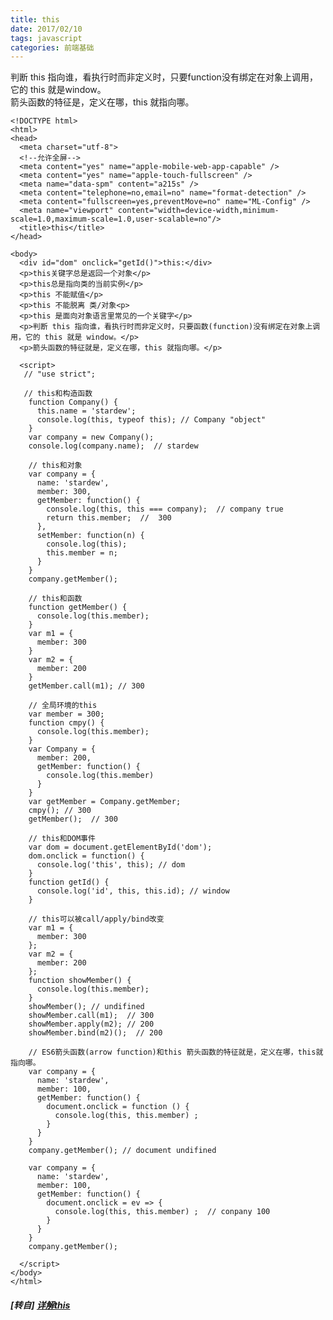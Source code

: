 ```yaml
---
title: this
date: 2017/02/10
tags: javascript
categories: 前端基础
---
```


判断 this 指向谁，看执行时而非定义时，只要function没有绑定在对象上调用，它的 this 就是window。  
箭头函数的特征是，定义在哪，this 就指向哪。  
 <!-- more -->
```
<!DOCTYPE html>
<html>
<head>
  <meta charset="utf-8">
  <!--允许全屏-->
  <meta content="yes" name="apple-mobile-web-app-capable" />
  <meta content="yes" name="apple-touch-fullscreen" />
  <meta name="data-spm" content="a215s" />
  <meta content="telephone=no,email=no" name="format-detection" />
  <meta content="fullscreen=yes,preventMove=no" name="ML-Config" />
  <meta name="viewport" content="width=device-width,minimum-scale=1.0,maximum-scale=1.0,user-scalable=no"/>
  <title>this</title>
</head>

<body>
  <div id="dom" onclick="getId()">this:</div>
  <p>this关键字总是返回一个对象</p>
  <p>this总是指向类的当前实例</p>
  <p>this 不能赋值</p>
  <p>this 不能脱离 类/对象<p>
  <p>this 是面向对象语言里常见的一个关键字</p>
  <p>判断 this 指向谁，看执行时而非定义时，只要函数(function)没有绑定在对象上调用，它的 this 就是 window。</p>  
  <p>箭头函数的特征就是，定义在哪，this 就指向哪。</p>
  
  <script>
   // "use strict";

   // this和构造函数
    function Company() {
      this.name = 'stardew';
      console.log(this, typeof this); // Company "object"
    }
    var company = new Company();
    console.log(company.name);  // stardew

    // this和对象
    var company = {
      name: 'stardew',
      member: 300,
      getMember: function() {
        console.log(this, this === company);  // company true
        return this.member;  //  300
      },
      setMember: function(n) {
        console.log(this);
        this.member = n;
      }
    }
    company.getMember(); 

    // this和函数
    function getMember() {
      console.log(this.member);
    }
    var m1 = {
      member: 300
    }
    var m2 = {
      member: 200
    }
    getMember.call(m1); // 300

    // 全局环境的this
    var member = 300;
    function cmpy() {
      console.log(this.member);
    }
    var Company = {
      member: 200,
      getMember: function() {
        console.log(this.member)
      }
    }
    var getMember = Company.getMember;
    cmpy(); // 300
    getMember();  // 300

    // this和DOM事件
    var dom = document.getElementById('dom');
    dom.onclick = function() {
      console.log('this', this); // dom
    }
    function getId() {
      console.log('id', this, this.id); // window
    }

    // this可以被call/apply/bind改变
    var m1 = {
      member: 300
    };
    var m2 = {
      member: 200
    };  
    function showMember() {
      console.log(this.member);
    }  
    showMember(); // undifined
    showMember.call(m1);  // 300
    showMember.apply(m2); // 200
    showMember.bind(m2)();  // 200

    // ES6箭头函数(arrow function)和this 箭头函数的特征就是，定义在哪，this就指向哪。
    var company = {
      name: 'stardew',
      member: 100,
      getMember: function() {
        document.onclick = function () {
          console.log(this, this.member) ;
        }
      }
    }
    company.getMember(); // document undifined

    var company = {
      name: 'stardew',
      member: 100,
      getMember: function() {
        document.onclick = ev => {
          console.log(this, this.member) ;  // conpany 100
        }
      }
    }
    company.getMember();

  </script>
</body>
</html>
```

##### [转自] [详解this](https://mp.weixin.qq.com/s?__biz=MzI3NTQ5NTE5Mw==&mid=2247483773&idx=1&sn=edcd836e97a54132e2397d4c310584f1&chksm=eb02a10bdc75281d1f1180a70b24041d818af7ca58f9571998410d4c2fd49649928cc5809efa&mpshare=1&scene=1&srcid=0628WKgNWbWUhnpBurWBaP3l&key=aa3a7cd9173eb9045c45e29588d3da296a85b1ea5c80f8ac246f12c4db5f324ff9bac341222c6fd94abb1c4a8b56cc2df884bca59c082c21ad651d3bd4cd0f38c5d87031882bf421dc9c1aaf692f46e1&ascene=0&uin=NzgyNzAwMTAx&devicetype=iMac+MacBookPro12%2C1+OSX+OSX+10.12.4+build&version=12020610&nettype=WIFI&lang=zh_CN&fontScale=100&pass_ticket=3r5tdwajo%2Bn%2FJyql48TdVB%2FIyWmFLBAbbtRIhDbY8dpbaiMNp6ziZZAl21WufchK)
